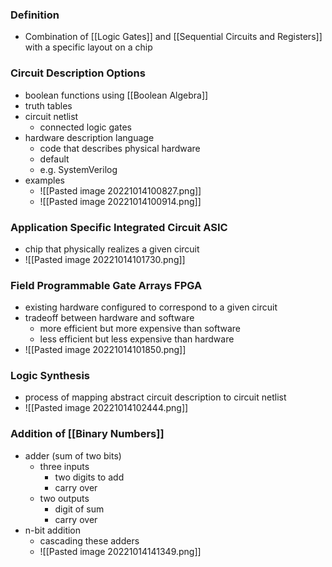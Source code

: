 ### Definition
+ Combination of [[Logic Gates]] and [[Sequential Circuits and Registers]] with a specific layout on a chip

### Circuit Description Options
+ boolean functions using [[Boolean Algebra]]
+ truth tables
+ circuit netlist
	+ connected logic gates
+ hardware description language
	+ code that describes physical hardware
	+ default
	+ e.g. SystemVerilog
+ examples
	+ ![[Pasted image 20221014100827.png]]
	+ ![[Pasted image 20221014100914.png]]


### Application Specific Integrated Circuit ASIC
+ chip that physically realizes a given circuit
+ ![[Pasted image 20221014101730.png]]

### Field Programmable Gate Arrays FPGA
+ existing hardware configured to correspond to a given circuit
+ tradeoff between hardware and software
	+ more efficient but more expensive than software
	+ less efficient but less expensive than hardware
+ ![[Pasted image 20221014101850.png]]

### Logic Synthesis
+ process of mapping abstract circuit description to circuit netlist
+ ![[Pasted image 20221014102444.png]]

### Addition of [[Binary Numbers]]
+ adder (sum of two bits)
	+ three inputs
		+ two digits to add
		+ carry over
	+ two outputs
		+ digit of sum
		+ carry over
+ n-bit addition
	+ cascading these adders
	+ ![[Pasted image 20221014141349.png]]

